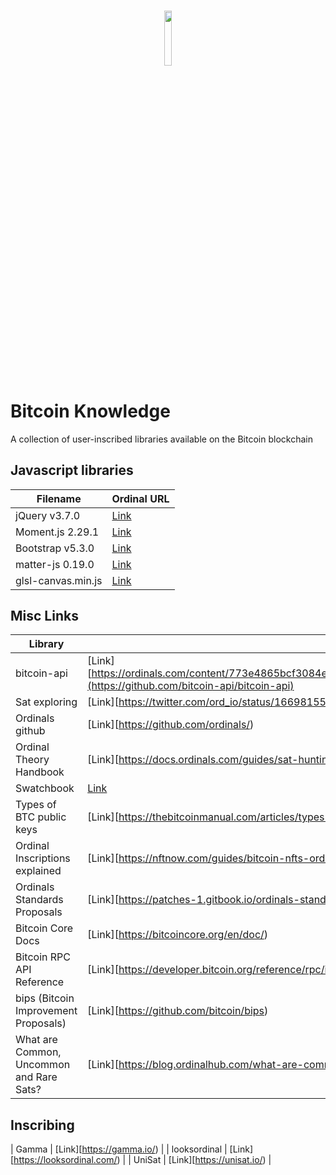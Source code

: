 <h3 align="center">
  <img height="15%" width="15%" src="https://cdn.freebiesupply.com/logos/large/2x/bitcoin-logo-png-transparent.png"/>
</h3>

# Bitcoin Knowledge
A collection of user-inscribed libraries available on the Bitcoin blockchain


## Javascript libraries
| Filename | Ordinal URL                                 |
| ---------- | ----------------------------------- |
| jQuery v3.7.0    | [Link](https://ordinals.com/content/773e4865bcf3084e6d6ee5d49136fb5f7071d4c050ec4aeeaeb9c6d24fea5fc1i0)          | 
| Moment.js 2.29.1  | [Link](https://ordinals.com/content/b90b4516ea1a0b882e67387eb4f3e5def0307704b046e8ef98c5e72092c47eedi0)            |
| Bootstrap v5.3.0    | [Link](https://ordinals.com/content/3bcfdc4e97209ecaaab06705b52ba6b7fc9d1cee77404ac15e655ce691a44654i0)             |
| matter-js 0.19.0   | [Link](https://ordinals.com/content/9d567e6ef8bd6b13458cc67cc5e8339395a4433e45db4554ff83c88a5df8bae2i0)            |
| glsl-canvas.min.js     | [Link](https://ordinals.com/content/aeb29dfe6396589bd501f2be3478202a6ed75989cfc5ff49dd0d704b012c00eci0)            |

## Misc Links
| Library | URL                                |
| ---------- | ----------------------------------- |
| bitcoin-api   | [Link][https://ordinals.com/content/773e4865bcf3084e6d6ee5d49136fb5f7071d4c050ec4aeeaeb9c6d24fea5fc1i0](https://github.com/bitcoin-api/bitcoin-api)         | 
| Sat exploring   | [Link][https://twitter.com/ord_io/status/1669815559276355584?s=46&t=eNbFyBVfqjczB5dqZ-BNyQ)         | 
| Ordinals github   | [Link][https://github.com/ordinals/)         | 
| Ordinal Theory Handbook   | [Link][https://docs.ordinals.com/guides/sat-hunting.html)         | 
| Swatchbook   | [Link](https://vector-conversions.com/vector/pantone_color_swatchbook.pdf)         | 
| Types of BTC public keys   | [Link][https://thebitcoinmanual.com/articles/types-btc-public-keys/)         | 
| Ordinal Inscriptions explained  | [Link][https://nftnow.com/guides/bitcoin-nfts-ordinals-inscriptions-explained-finding-buying-more/)         | 
| Ordinals Standards Proposals  | [Link][https://patches-1.gitbook.io/ordinals-standards-discussions/)         | 
| Bitcoin Core Docs | [Link][https://bitcoincore.org/en/doc/)         | 
| Bitcoin RPC API Reference  | [Link][https://developer.bitcoin.org/reference/rpc/index.html)         | 
| bips (Bitcoin Improvement Proposals)  | [Link][https://github.com/bitcoin/bips)         | 
| What are Common, Uncommon and Rare Sats? | [Link][https://blog.ordinalhub.com/what-are-common-uncommon-and-rare-sats/)         | 


## Inscribing
| Gamma  | [Link][https://gamma.io/)         | 
| looksordinal  | [Link][https://looksordinal.com/)         | 
| UniSat  | [Link][https://unisat.io/)         | 

